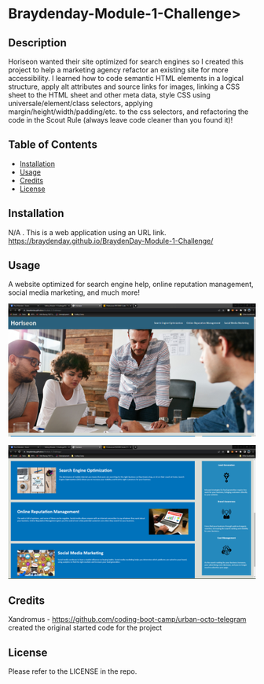 # Braydenday-Module-1-Challenge>

## Description

Horiseon wanted their site optimized for search engines so I created this project to help a marketing agency refactor an existing site for more accessibility. I learned how to code semantic HTML elements in a logical structure, apply alt attributes and source links for images, linking a CSS sheet to the HTML sheet and other meta data, style CSS using universale/element/class selectors, applying margin/height/width/padding/etc. to the css selectors, and refactoring the code in the Scout Rule (always leave code cleaner than you found it)!

## Table of Contents

- [Installation](#installation)
- [Usage](#usage)
- [Credits](#credits)
- [License](#license)

## Installation

N/A . This is a web application using an URL link. https://braydenday.github.io/BraydenDay-Module-1-Challenge/

## Usage

A website optimized for search engine help, online reputation management, social media marketing, and much more! 

![first half of the page](Screenshot1.png?raw=true "First Half of the URL Page")

![second half of the page](Screenshot2.png?raw=true "Second Half of the URL Page")

## Credits

Xandromus - https://github.com/coding-boot-camp/urban-octo-telegram
created the original started code for the project

## License

Please refer to the LICENSE in the repo.


